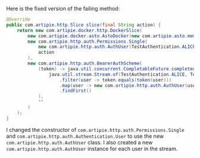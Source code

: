 Here is the fixed version of the failing method:

```java
@Override
public com.artipie.http.Slice slice(final String action) {
    return new com.artipie.docker.http.DockerSlice(
        new com.artipie.docker.asto.AstoDocker(new com.artipie.asto.memory.InMemoryStorage()),
        new com.artipie.http.auth.Permissions.Single(
            new com.artipie.http.auth.AuthUser(TestAuthentication.ALICE.name(), ""),
            action
        ),
        new com.artipie.http.auth.BearerAuthScheme(
            (token) -> java.util.concurrent.CompletableFuture.completedFuture(
                java.util.stream.Stream.of(TestAuthentication.ALICE, TestAuthentication.BOB)
                    .filter(user -> token.equals(token(user)))
                    .map(user -> new com.artipie.http.auth.AuthUser(user.name(), ""))
                    .findFirst()
            ),
            ""
        )
    );
}
```

I changed the constructor of `com.artipie.http.auth.Permissions.Single` and `com.artipie.http.auth.Authentication.User` to use the new `com.artipie.http.auth.AuthUser` class. I also created a new `com.artipie.http.auth.AuthUser` instance for each user in the stream.
